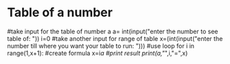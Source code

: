 # Table of a number

#take input for the table of number a
a= int(input("enter the number to see table of: ")) 
i=0
#take another input for range of table
x=(int(input("enter the number till where you want your table to run: ")))
#use loop
for i in range(1,x+1):
   #create formula
    x=i*a
    #print result
    print(a,"*",i,"=",x) 
